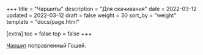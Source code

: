 +++
title = "Чаршиты"
description = "Для скачивания"
date = 2022-03-12
updated = 2022-03-12
draft = false
weight = 30
sort_by = "weight"
template = "docs/page.html"

[extra]
toc = false
top = false
+++


[Чаршит](../charsheet.pdf) поправленный Гошей.